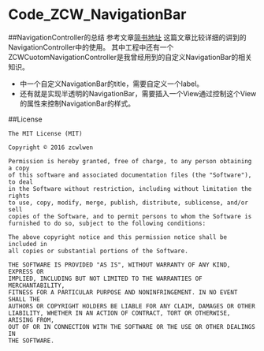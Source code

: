 # Code_ZCW_NavigationBar

##NavigationController的总结
参考文章[简书地址](http://www.jianshu.com/p/f0d3df54baa6)
这篇文章比较详细的讲到的NavigationController中的使用。
其中工程中还有一个ZCWCuotomNavigationController是我曾经用到的自定义NavigationBar的相关知识。
* 中一个自定义NavigationBar的title，需要自定义一个label。
* 还有就是实现半透明的NavigationBar，需要插入一个View通过控制这个View的属性来控制NavigationBar的样式。


##License

	The MIT License (MIT)

	Copyright © 2016 zcwlwen

	Permission is hereby granted, free of charge, to any person obtaining a copy
	of this software and associated documentation files (the "Software"), to deal
	in the Software without restriction, including without limitation the rights
	to use, copy, modify, merge, publish, distribute, sublicense, and/or sell
	copies of the Software, and to permit persons to whom the Software is
	furnished to do so, subject to the following conditions:
	
	The above copyright notice and this permission notice shall be included in
	all copies or substantial portions of the Software.
	
	THE SOFTWARE IS PROVIDED "AS IS", WITHOUT WARRANTY OF ANY KIND, EXPRESS OR
	IMPLIED, INCLUDING BUT NOT LIMITED TO THE WARRANTIES OF MERCHANTABILITY,
	FITNESS FOR A PARTICULAR PURPOSE AND NONINFRINGEMENT. IN NO EVENT SHALL THE
	AUTHORS OR COPYRIGHT HOLDERS BE LIABLE FOR ANY CLAIM, DAMAGES OR OTHER
	LIABILITY, WHETHER IN AN ACTION OF CONTRACT, TORT OR OTHERWISE, ARISING FROM,
	OUT OF OR IN CONNECTION WITH THE SOFTWARE OR THE USE OR OTHER DEALINGS IN
	THE SOFTWARE.
